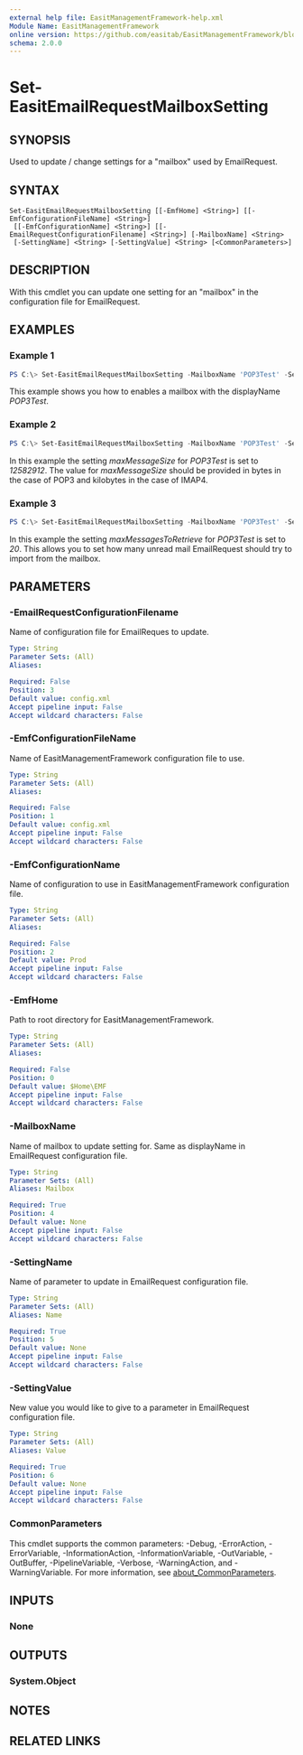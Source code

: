 ```yaml
---
external help file: EasitManagementFramework-help.xml
Module Name: EasitManagementFramework
online version: https://github.com/easitab/EasitManagementFramework/blob/development/docs/v1/Set-EasitEmailRequestMailboxSetting.md
schema: 2.0.0
---
```


# Set-EasitEmailRequestMailboxSetting

## SYNOPSIS

Used to update / change settings for a "mailbox" used by EmailRequest.

## SYNTAX

```
Set-EasitEmailRequestMailboxSetting [[-EmfHome] <String>] [[-EmfConfigurationFileName] <String>]
 [[-EmfConfigurationName] <String>] [[-EmailRequestConfigurationFilename] <String>] [-MailboxName] <String>
 [-SettingName] <String> [-SettingValue] <String> [<CommonParameters>]
```

## DESCRIPTION

With this cmdlet you can update one setting for an "mailbox" in the configuration file for EmailRequest.

## EXAMPLES

### Example 1

```powershell
PS C:\> Set-EasitEmailRequestMailboxSetting -MailboxName 'POP3Test' -SettingName 'disabled' -SettingValue 'false'
```

This example shows you how to enables a mailbox with the displayName *POP3Test*.

### Example 2

```powershell
PS C:\> Set-EasitEmailRequestMailboxSetting -MailboxName 'POP3Test' -SettingName 'maxMessageSize' -SettingValue '12582912'
```

In this example the setting *maxMessageSize* for *POP3Test* is set to *12582912*. The value for *maxMessageSize* should be provided in bytes in the case of POP3 and kilobytes in the case of IMAP4.

### Example 3

```powershell
PS C:\> Set-EasitEmailRequestMailboxSetting -MailboxName 'POP3Test' -SettingName 'maxMessagesToRetrieve' -SettingValue '20'
```

In this example the setting *maxMessagesToRetrieve* for *POP3Test* is set to *20*. This allows you to set how many unread mail EmailRequest should try to import from the mailbox.

## PARAMETERS

### -EmailRequestConfigurationFilename

Name of configuration file for EmailReques to update.

```yaml
Type: String
Parameter Sets: (All)
Aliases:

Required: False
Position: 3
Default value: config.xml
Accept pipeline input: False
Accept wildcard characters: False
```

### -EmfConfigurationFileName

Name of EasitManagementFramework configuration file to use.

```yaml
Type: String
Parameter Sets: (All)
Aliases:

Required: False
Position: 1
Default value: config.xml
Accept pipeline input: False
Accept wildcard characters: False
```

### -EmfConfigurationName

Name of configuration to use in EasitManagementFramework configuration file.

```yaml
Type: String
Parameter Sets: (All)
Aliases:

Required: False
Position: 2
Default value: Prod
Accept pipeline input: False
Accept wildcard characters: False
```

### -EmfHome

Path to root directory for EasitManagementFramework.

```yaml
Type: String
Parameter Sets: (All)
Aliases:

Required: False
Position: 0
Default value: $Home\EMF
Accept pipeline input: False
Accept wildcard characters: False
```

### -MailboxName

Name of mailbox to update setting for. Same as displayName in EmailRequest configuration file.

```yaml
Type: String
Parameter Sets: (All)
Aliases: Mailbox

Required: True
Position: 4
Default value: None
Accept pipeline input: False
Accept wildcard characters: False
```

### -SettingName

Name of parameter to update in EmailRequest configuration file.

```yaml
Type: String
Parameter Sets: (All)
Aliases: Name

Required: True
Position: 5
Default value: None
Accept pipeline input: False
Accept wildcard characters: False
```

### -SettingValue

New value you would like to give to a parameter in EmailRequest configuration file.

```yaml
Type: String
Parameter Sets: (All)
Aliases: Value

Required: True
Position: 6
Default value: None
Accept pipeline input: False
Accept wildcard characters: False
```

### CommonParameters
This cmdlet supports the common parameters: -Debug, -ErrorAction, -ErrorVariable, -InformationAction, -InformationVariable, -OutVariable, -OutBuffer, -PipelineVariable, -Verbose, -WarningAction, and -WarningVariable. For more information, see [about_CommonParameters](http://go.microsoft.com/fwlink/?LinkID=113216).

## INPUTS

### None

## OUTPUTS

### System.Object

## NOTES

## RELATED LINKS
